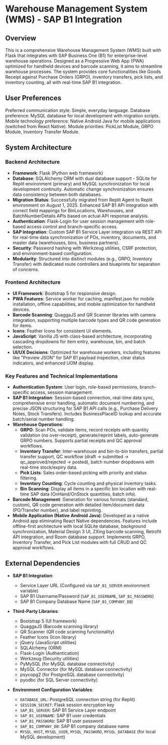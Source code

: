 # Warehouse Management System (WMS) - SAP B1 Integration

## Overview

This is a comprehensive Warehouse Management System (WMS) built with Flask that integrates with SAP Business One (B1) for enterprise-level warehouse operations. Designed as a Progressive Web App (PWA) optimized for handheld devices and barcode scanning, it aims to streamline warehouse processes. The system provides core functionalities like Goods Receipt against Purchase Orders (GRPO), inventory transfers, pick lists, and inventory counting, all with real-time SAP B1 integration.

## User Preferences

Preferred communication style: Simple, everyday language.
Database preference: MySQL database for local development with migration scripts.
Mobile technology preference: Native Android Java for mobile applications (switched from React Native).
Module priorities: PickList Module, GRPO Module, Inventory Transfer Module.

## System Architecture

### Backend Architecture
- **Framework**: Flask (Python web framework)
- **Database**: SQLAlchemy ORM with dual database support - SQLite for Replit environment (primary) and MySQL synchronization for local development continuity. Automatic change synchronization ensures data consistency between both databases.
- **Migration Status**: Successfully migrated from Replit Agent to Replit environment on August 1, 2025. Enhanced SAP B1 API integration with correct field mappings for BinLocations, Warehouses, and BatchNumberDetails APIs based on actual API response analysis.
- **Authentication**: Flask-Login for user session management with role-based access control and branch-specific access.
- **SAP Integration**: Custom SAP B1 Service Layer integration via REST API for real-time data synchronization of POs, inventory, documents, and master data (warehouses, bins, business partners).
- **Security**: Password hashing with Werkzeug utilities, CSRF protection, and environment-based configuration.
- **Modularity**: Structured into distinct modules (e.g., GRPO, Inventory Transfer) with dedicated route controllers and blueprints for separation of concerns.

### Frontend Architecture
- **UI Framework**: Bootstrap 5 for responsive design.
- **PWA Features**: Service worker for caching, manifest.json for mobile installation, offline capabilities, and mobile optimization for handheld devices.
- **Barcode Scanning**: QuaggaJS and QR Scanner libraries with camera integration, supporting multiple barcode types and QR code generation for items.
- **Icons**: Feather Icons for consistent UI elements.
- **JavaScript**: Vanilla JS with class-based architecture, incorporating cascading dropdowns for item entry, warehouse, bin, and batch selection.
- **UI/UX Decisions**: Optimized for warehouse workers, including features like "Preview JSON" for SAP B1 payload inspection, clear status indicators, and enhanced UOM display.

### Key Features and Technical Implementations
- **Authentication System**: User login, role-based permissions, branch-specific access, session management.
- **SAP B1 Integration**: Session-based connection, real-time data sync, comprehensive error handling, automatic document numbering, and precise JSON structuring for SAP B1 API calls (e.g., Purchase Delivery Notes, Stock Transfers). Includes BusinessPlaceID lookup and accurate batch/serial number handling.
- **Warehouse Operations**:
    - **GRPO**: Scan POs, validate items, record receipts with quantity validation (no over-receipt), generate/reprint labels, auto-generate GRPO numbers. Supports partial receipts and QC approval workflows.
    - **Inventory Transfer**: Inter-warehouse and bin-to-bin transfers, partial transfer support, QC workflow (draft → submitted → qc_approved/rejected → posted), batch number dropdowns with real-time stock/expiry data.
    - **Pick Lists**: Sales order-based picking with priority and status filtering.
    - **Inventory Counting**: Cycle counting and physical inventory tasks.
    - **Bin Scanning**: Display all items in a specific bin location with real-time SAP data (OnHand/OnStock quantities, batch info).
- **Barcode Management**: Generation for various formats (standard, custom), QR code generation with detailed item/document data (PO/Transfer number), and label reprinting.
- **Mobile Application (Native Android Java)**: Developed as a native Android app eliminating React Native dependencies. Features include offline-first architecture with local SQLite database, background synchronization, Material Design 3 UI, ZXing barcode scanning, Retrofit API integration, and Room database support. Implements GRPO, Inventory Transfer, and Pick List modules with full CRUD and QC approval workflows.

## External Dependencies

- **SAP B1 Integration**:
    - Service Layer URL (Configured via `SAP_B1_SERVER` environment variable)
    - SAP B1 Username/Password (`SAP_B1_USERNAME`, `SAP_B1_PASSWORD`)
    - SAP B1 Company Database Name (`SAP_B1_COMPANY_DB`)

- **Third-Party Libraries**:
    - Bootstrap 5 (UI framework)
    - QuaggaJS (Barcode scanning library)
    - QR Scanner (QR code scanning functionality)
    - Feather Icons (Icon library)
    - jQuery (JavaScript utilities)
    - SQLAlchemy (ORM)
    - Flask-Login (Authentication)
    - Werkzeug (Security utilities)
    - PyMySQL (for MySQL database connectivity)
    - MySQL Connector (for MySQL database connectivity)
    - psycopg2 (for PostgreSQL database connectivity)
    - pyodbc (for SQL Server connectivity)

- **Environment Configuration Variables**:
    - `DATABASE_URL`: PostgreSQL connection string (for Replit)
    - `SESSION_SECRET`: Flask session encryption key
    - `SAP_B1_SERVER`: SAP B1 Service Layer endpoint
    - `SAP_B1_USERNAME`: SAP B1 user credentials
    - `SAP_B1_PASSWORD`: SAP B1 user password
    - `SAP_B1_COMPANY_DB`: SAP B1 company database name
    - `MYSQL_HOST`, `MYSQL_USER`, `MYSQL_PASSWORD`, `MYSQL_DATABASE` (for local MySQL development)
